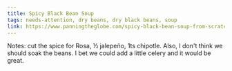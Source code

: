 ```yaml
---
title: Spicy Black Bean Soup
tags: needs-attention, dry beans, dry black beans, soup
link: https://www.panningtheglobe.com/spicy-black-bean-soup-from-scratch/
---
```

Notes: cut the spice for Rosa, ½ jalepeño, 1ts chipotle. Also, I don't think we should soak the beans. I bet we could add a little celery and it would be great.  

